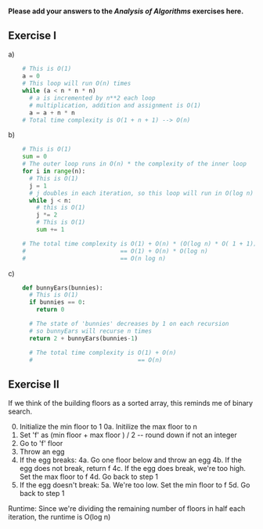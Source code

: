 #### Please add your answers to the **_Analysis of Algorithms_** exercises here.

## Exercise I

a)

```python
    # This is O(1)
    a = 0
    # This loop will run O(n) times
    while (a < n * n * n)
      # a is incremented by n**2 each loop
      # multiplication, addition and assignment is O(1)
      a = a + n * n
    # Total time complexity is O(1 + n + 1) --> O(n)
```

b)

```python
    # This is O(1)
    sum = 0
    # The outer loop runs in O(n) * the complexity of the inner loop
    for i in range(n):
      # This is O(1)
      j = 1
      # j doubles in each iteration, so this loop will run in O(log n)
      while j < n:
        # this is O(1)
        j *= 2
        # This is O(1)
        sum += 1

    # The total time complexity is O(1) + O(n) * (O(log n) * O( 1 + 1))
    #                           == O(1) + O(n) * O(log n)
    #                           == O(n log n)
```

c)

```python
    def bunnyEars(bunnies):
      # This is O(1)
      if bunnies == 0:
        return 0

      # The state of 'bunnies' decreases by 1 on each recursion
      # so bunnyEars will recurse n times
      return 2 + bunnyEars(bunnies-1)

      # The total time complexity is O(1) + O(n)
      #                              == O(n)
```

## Exercise II

If we think of the building floors as a sorted array, this reminds me of binary
search.

0. Initialize the min floor to 1
   0a. Initilize the max floor to n
1. Set 'f' as (min floor + max floor ) / 2 -- round down if not an
   integer
2. Go to 'f' floor
3. Throw an egg
4. If the egg breaks:
   4a. Go one floor below and throw an egg
   4b. If the egg does not break, return f
   4c. If the egg does break, we're too high. Set the max floor to f
   4d. Go back to step 1
5. If the egg doesn't break:
   5a. We're too low. Set the min floor to f
   5d. Go back to step 1

Runtime: Since we're dividing the remaining number of floors in
half each iteration, the runtime is O(log n)
